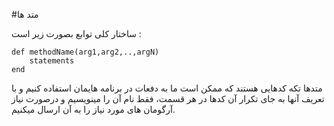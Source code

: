 #متد ها

ساختار کلی توابع بصورت زیر است :
```
def methodName(arg1,arg2,..,argN)
    statements
end
```

متدها تکه کدهایی هستند که ممکن است ما به دفعات در برنامه هایمان استفاده کنیم و با تعریف آنها به جای تکرار آن کدها در هر قسمت، فقط نام آن را مینویسیم و درصورت نیاز آرگومان های مورد نیاز را به آن ارسال میکنیم.